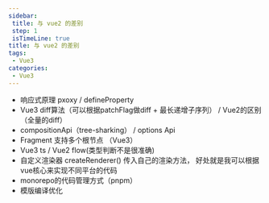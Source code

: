 ```yaml
---
sidebar: 
 title: 与 vue2 的差别
 step: 1
 isTimeLine: true
title: 与 vue2 的差别
tags:
 - Vue3
categories:
 - Vue3
---
```


- 响应式原理 pxoxy / defineProperty
- Vue3 diff算法（可以根据patchFlag做diff + 最长递增子序列） /  Vue2的区别（全量的diff）
- compositionApi（tree-sharking） / options Api
- Fragment 支持多个根节点 （Vue3）
- Vue3 ts  / Vue2 flow(类型判断不是很准确)
- 自定义渲染器 createRenderer() 传入自己的渲染方法， 好处就是我可以根据vue核心来实现不同平台的代码
- monorepo的代码管理方式（pnpm）
- 模版编译优化